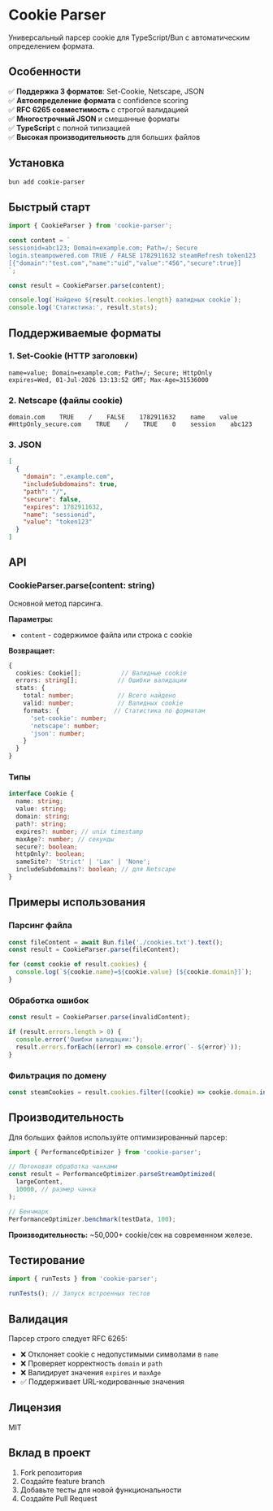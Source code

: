 # Cookie Parser

Универсальный парсер cookie для TypeScript/Bun с автоматическим определением формата.

## Особенности

✅ **Поддержка 3 форматов**: Set-Cookie, Netscape, JSON  
✅ **Автоопределение формата** с confidence scoring  
✅ **RFC 6265 совместимость** с строгой валидацией  
✅ **Многострочный JSON** и смешанные форматы  
✅ **TypeScript** с полной типизацией  
✅ **Высокая производительность** для больших файлов

## Установка

```bash
bun add cookie-parser
```

## Быстрый старт

```typescript
import { CookieParser } from 'cookie-parser';

const content = `
sessionid=abc123; Domain=example.com; Path=/; Secure
login.steampowered.com TRUE / FALSE 1782911632 steamRefresh token123
[{"domain":"test.com","name":"uid","value":"456","secure":true}]
`;

const result = CookieParser.parse(content);

console.log(`Найдено ${result.cookies.length} валидных cookie`);
console.log('Статистика:', result.stats);
```

## Поддерживаемые форматы

### 1. Set-Cookie (HTTP заголовки)

```
name=value; Domain=example.com; Path=/; Secure; HttpOnly
expires=Wed, 01-Jul-2026 13:13:52 GMT; Max-Age=31536000
```

### 2. Netscape (файлы cookie)

```
domain.com    TRUE    /    FALSE    1782911632    name    value
#HttpOnly_secure.com    TRUE    /    TRUE    0    session    abc123
```

### 3. JSON

```json
[
  {
    "domain": ".example.com",
    "includeSubdomains": true,
    "path": "/",
    "secure": false,
    "expires": 1782911632,
    "name": "sessionid",
    "value": "token123"
  }
]
```

## API

### CookieParser.parse(content: string)

Основной метод парсинга.

**Параметры:**

- `content` - содержимое файла или строка с cookie

**Возвращает:**

```typescript
{
  cookies: Cookie[];           // Валидные cookie
  errors: string[];           // Ошибки валидации
  stats: {
    total: number;            // Всего найдено
    valid: number;            // Валидных cookie
    formats: {               // Статистика по форматам
      'set-cookie': number;
      'netscape': number;
      'json': number;
    }
  }
}
```

### Типы

```typescript
interface Cookie {
  name: string;
  value: string;
  domain: string;
  path?: string;
  expires?: number; // unix timestamp
  maxAge?: number; // секунды
  secure?: boolean;
  httpOnly?: boolean;
  sameSite?: 'Strict' | 'Lax' | 'None';
  includeSubdomains?: boolean; // для Netscape
}
```

## Примеры использования

### Парсинг файла

```typescript
const fileContent = await Bun.file('./cookies.txt').text();
const result = CookieParser.parse(fileContent);

for (const cookie of result.cookies) {
  console.log(`${cookie.name}=${cookie.value} [${cookie.domain}]`);
}
```

### Обработка ошибок

```typescript
const result = CookieParser.parse(invalidContent);

if (result.errors.length > 0) {
  console.error('Ошибки валидации:');
  result.errors.forEach((error) => console.error(`- ${error}`));
}
```

### Фильтрация по домену

```typescript
const steamCookies = result.cookies.filter((cookie) => cookie.domain.includes('steam'));
```

## Производительность

Для больших файлов используйте оптимизированный парсер:

```typescript
import { PerformanceOptimizer } from 'cookie-parser';

// Потоковая обработка чанками
const result = PerformanceOptimizer.parseStreamOptimized(
  largeContent,
  10000, // размер чанка
);

// Бенчмарк
PerformanceOptimizer.benchmark(testData, 100);
```

**Производительность:** ~50,000+ cookie/сек на современном железе.

## Тестирование

```typescript
import { runTests } from 'cookie-parser';

runTests(); // Запуск встроенных тестов
```

## Валидация

Парсер строго следует RFC 6265:

- ❌ Отклоняет cookie с недопустимыми символами в `name`
- ❌ Проверяет корректность `domain` и `path`
- ❌ Валидирует значения `expires` и `maxAge`
- ✅ Поддерживает URL-кодированные значения

## Лицензия

MIT

## Вклад в проект

1. Fork репозитория
2. Создайте feature branch
3. Добавьте тесты для новой функциональности
4. Создайте Pull Request
